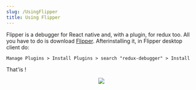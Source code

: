 ```yaml
---
slug: /UsingFlipper
title: Using Flipper
---
```


Flipper is a debugger for React native and, with a plugin, for redux too.
All you have to do is download [Flipper](https://fbflipper.com/). Afterinstalling it, in Flipper desktop client do:

```
Manage Plugins > Install Plugins > search "redux-debugger" > Install
``` 

That'is !
<div align="center">
    <img src={require('../assets/Flipper.png').default} />
</div>